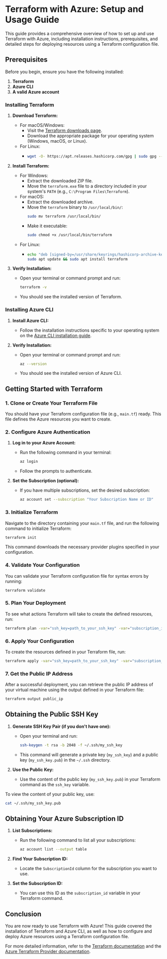 # Terraform with Azure: Setup and Usage Guide

This guide provides a comprehensive overview of how to set up and use Terraform with Azure, including installation instructions, prerequisites, and detailed steps for deploying resources using a Terraform configuration file.

## Prerequisites

Before you begin, ensure you have the following installed:

1. **Terraform**
2. **Azure CLI**
3. **A valid Azure account**

### Installing Terraform

1. **Download Terraform:**
   - For macOS/Windows:
      - Visit the [Terraform downloads page](https://www.terraform.io/downloads.html).
      - Download the appropriate package for your operating system (Windows, macOS, or Linux).
   - For Linux:
      - ```bash
        wget -O- https://apt.releases.hashicorp.com/gpg | sudo gpg --dearmor -o /usr/share/keyrings/hashicorp-archive-keyring.gpg
        ```
2. **Install Terraform:**
   - For Windows:
     - Extract the downloaded ZIP file.
     - Move the `terraform.exe` file to a directory included in your system's `PATH` (e.g., `C:\Program Files\Terraform`).
   - For macOS:
     - Extract the downloaded archive.
     - Move the `terraform` binary to `/usr/local/bin/`:
       ```bash
       sudo mv terraform /usr/local/bin/
       ```
     - Make it executable:
       ```bash
       sudo chmod +x /usr/local/bin/terraform
       ```
   - For Linux:
     - ```bash
       echo "deb [signed-by=/usr/share/keyrings/hashicorp-archive-keyring.gpg] https://apt.releases.hashicorp.com $(lsb_release -cs) main" | sudo tee /etc/apt/sources.list.d/hashicorp.list
       sudo apt update && sudo apt install terraform
       ```


3. **Verify Installation:**
   - Open your terminal or command prompt and run:
     ```bash
     terraform -v
     ```
   - You should see the installed version of Terraform.

### Installing Azure CLI

1. **Install Azure CLI:**
   - Follow the installation instructions specific to your operating system on the [Azure CLI installation guide](https://docs.microsoft.com/en-us/cli/azure/install-azure-cli).

2. **Verify Installation:**
   - Open your terminal or command prompt and run:
     ```bash
     az --version
     ```
   - You should see the installed version of Azure CLI.

## Getting Started with Terraform

### 1. Clone or Create Your Terraform File

You should have your Terraform configuration file (e.g., `main.tf`) ready. This file defines the Azure resources you want to create.

### 2. Configure Azure Authentication

1. **Log in to your Azure Account:**
   - Run the following command in your terminal:
     ```bash
     az login
     ```
   - Follow the prompts to authenticate.

2. **Set the Subscription (optional):**
   - If you have multiple subscriptions, set the desired subscription:
     ```bash
     az account set --subscription "Your Subscription Name or ID"
     ```

### 3. Initialize Terraform

Navigate to the directory containing your `main.tf` file, and run the following command to initialize Terraform:

```bash
terraform init
```

This command downloads the necessary provider plugins specified in your configuration.

### 4. Validate Your Configuration

You can validate your Terraform configuration file for syntax errors by running:

```bash
terraform validate
```

### 5. Plan Your Deployment

To see what actions Terraform will take to create the defined resources, run:

```bash
terraform plan -var="ssh_key=path_to_your_ssh_key" -var="subscription_id=your_subscription_id"
```

### 6. Apply Your Configuration

To create the resources defined in your Terraform file, run:

```bash
terraform apply -var="ssh_key=path_to_your_ssh_key" -var="subscription_id=your_subscription_id"
```

### 7. Get the Public IP Address

After a successful deployment, you can retrieve the public IP address of your virtual machine using the output defined in your Terraform file:

```bash
terraform output public_ip
```

## Obtaining the Public SSH Key

1. **Generate SSH Key Pair (if you don't have one):**
   - Open your terminal and run:
     ```bash
     ssh-keygen -t rsa -b 2048 -f ~/.ssh/my_ssh_key
     ```
   - This command will generate a private key (`my_ssh_key`) and a public key (`my_ssh_key.pub`) in the `~/.ssh` directory.

2. **Use the Public Key:**
   - Use the content of the public key (`my_ssh_key.pub`) in your Terraform command as the `ssh_key` variable.

To view the content of your public key, use:
```bash
cat ~/.ssh/my_ssh_key.pub
```

## Obtaining Your Azure Subscription ID

1. **List Subscriptions:**
   - Run the following command to list all your subscriptions:
     ```bash
     az account list --output table
     ```

2. **Find Your Subscription ID:**
   - Locate the `SubscriptionId` column for the subscription you want to use.

3. **Set the Subscription ID:**
   - You can use this ID as the `subscription_id` variable in your Terraform command.

## Conclusion

You are now ready to use Terraform with Azure! This guide covered the installation of Terraform and Azure CLI, as well as how to configure and deploy Azure resources using a Terraform configuration file. 

For more detailed information, refer to the [Terraform documentation](https://www.terraform.io/docs) and the [Azure Terraform Provider documentation](https://registry.terraform.io/providers/hashicorp/azurerm/latest/docs).
